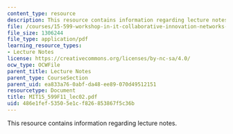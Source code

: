 ```yaml
---
content_type: resource
description: This resource contains information regarding lecture notes.
file: /courses/15-599-workshop-in-it-collaborative-innovation-networks-fall-2011/486e1fef53505e1cf826853867f5c36b_MIT15_599F11_lec02.pdf
file_size: 1306244
file_type: application/pdf
learning_resource_types:
- Lecture Notes
license: https://creativecommons.org/licenses/by-nc-sa/4.0/
ocw_type: OCWFile
parent_title: Lecture Notes
parent_type: CourseSection
parent_uid: ea833a76-0abf-da48-ee89-070d49512151
resourcetype: Document
title: MIT15_599F11_lec02.pdf
uid: 486e1fef-5350-5e1c-f826-853867f5c36b
---
```

This resource contains information regarding lecture notes.